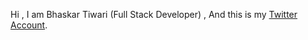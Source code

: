 Hi  , I am Bhaskar Tiwari (Full Stack Developer) , And this is my [Twitter Account](https://twitter.com/BhaskarWeb3).
